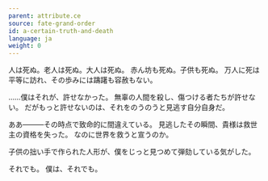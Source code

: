 ```yaml
---
parent: attribute.ce
source: fate-grand-order
id: a-certain-truth-and-death
language: ja
weight: 0
---
```


人は死ぬ。老人は死ぬ。大人は死ぬ。
赤ん坊も死ぬ。子供も死ぬ。
万人に死は平等に訪れ、その歩みには躊躇も容赦もない。

……僕はそれが、許せなかった。
無辜の人間を殺し、傷つける者たちが許せない。
だがもっと許せないのは、それをのうのうと見逃す自分自身だ。

ああ―――その時点で致命的に間違えている。
見逃したその瞬間、貴様は救世主の資格を失った。
なのに世界を救うと宣うのか。

子供の拙い手で作られた人形が、僕をじっと見つめて弾劾している気がした。

それでも。
僕は、それでも。

